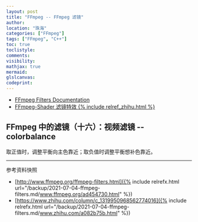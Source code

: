 ```yaml
---
layout: post
title: "FFmpeg -- FFmpeg 滤镜"
author:
location: "珠海"
categories: ["FFmpeg"]
tags: ["FFmpeg", "C++"]
toc: true
toclistyle:
comments:
visibility:
mathjax: true
mermaid:
glslcanvas:
codeprint:
---
```


* [FFmpeg Filters Documentation](http://www.ffmpeg.org/ffmpeg-filters.html)
* [FFmpeg-Shader 滤镜特效 {% include relref_zhihu.html %}](https://www.zhihu.com/column/c_1319950968562774016)


## FFmpeg 中的滤镜（十六）：视频滤镜 -- colorbalance

取正值时，调整平衡向主色靠近；取负值时调整平衡想补色靠近。

<hr class='reviewline'/>
<p class='reviewtip'><script type='text/javascript' src='{% include relref.html url="/assets/reviewjs/blogs/2021-07-04-ffmpeg-filters.md.js" %}'></script></p>
<font class='ref_snapshot'>参考资料快照</font>

- [http://www.ffmpeg.org/ffmpeg-filters.html]({% include relrefx.html url="/backup/2021-07-04-ffmpeg-filters.md/www.ffmpeg.org/ad454730.html" %})
- [https://www.zhihu.com/column/c_1319950968562774016]({% include relrefx.html url="/backup/2021-07-04-ffmpeg-filters.md/www.zhihu.com/a082b75b.html" %})
